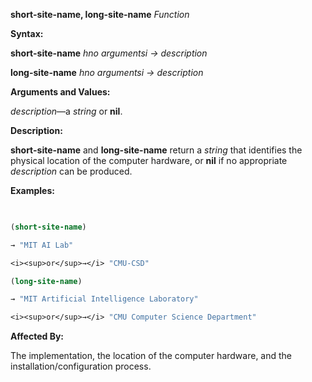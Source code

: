 **short-site-name, long-site-name** *Function* 



**Syntax:** 



**short-site-name** *hno argumentsi → description* 



**long-site-name** *hno argumentsi → description* 







 



 



**Arguments and Values:** 



*description*—a *string* or **nil**. 



**Description:** 



**short-site-name** and **long-site-name** return a *string* that identifies the physical location of the computer hardware, or **nil** if no appropriate *description* can be produced. 



**Examples:**
```lisp
 

(short-site-name) 

→ "MIT AI Lab" 

<i><sup>or</sup>→</i> "CMU-CSD" 

(long-site-name) 

→ "MIT Artificial Intelligence Laboratory" 

<i><sup>or</sup>→</i> "CMU Computer Science Department" 


```
**Affected By:** 



The implementation, the location of the computer hardware, and the installation/configuration process. 




